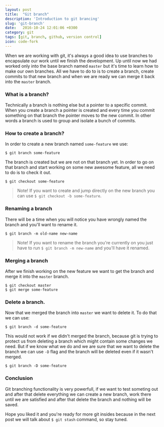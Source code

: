 ```yaml
---
layout: post
title:  "Git branch"
description: 'Introduction to git brancing'
slug: 'git-branch'
date:   2016-10-24 12:01:06 +0300
category: git
tags: [git, branch, github, version control]
icon: code-fork
---
```



When we are working with git, it's always a good idea to use branches to encapsulate our work until we finish the development. Up until now we had worked only into the base branch named `master` but it's time to learn how to make our own branches.
All we have to do to is to create a branch, create commits to that new branch and when we are ready we can merge it back into the `master` branch.

### What is a branch?

Technically a branch is nothing else but a pointer to a specific commit. When you create a branch a pointer is created and every time you commit something on that branch the pointer moves to the new commit. In other words a branch is used to group and isolate a bunch of commits.

### How to create a branch?

In order to create a new branch named `some-feature` we use:

```
$ git branch some-feature
```

The branch is created but we are not on that branch yet. In order to go on that branch and start working on some new awesome feature, all we need to do is to check it out.

```
$ git checkout some-feature
```

> Note! If you want to create and jump directly on the new branch you can use `$ git checkout -b some-feature`.

### Renaming a branch

There will be a time when you will notice you have wrongly named the branch and you'll want to rename it.

```
$ git branch -m old-name new-name
```
> Note! If you want to rename the branch you're currently on you just have to run `$ git branch -m new-name` and you'll have it renamed.

### Merging a branch

After we finish working on the new feature we want to get the branch and merge it into the `master` branch.

```
$ git checkout master
$ git merge some-feature
```

### Delete a branch.

Now that we merged the branch into `master` we want to delete it. To do that we can use:

```
$ git branch -d some-feature
```

This would not work if we didn't merged the branch, because git is trying to protect us from deleting a branch which might contain some changes we need.
But if we know what we do and we are sure that we want to delete the branch we can use `-D` flag and the branch will be deleted even if it wasn't merged.

```
$ git branch -D some-feature
```

### Conclusion

Git branching functionality is very powerfull, if we want to test someting out and after that delete everything we can create a new branch, work there until we are satisfied and after that delete the branch and nothing will be saved.

Hope you liked it and you're ready for more git insides because in the next post we will talk about `$ git stash` command, so stay tuned.

